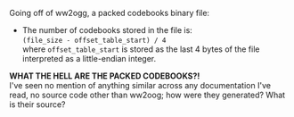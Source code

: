 Going off of ww2ogg, a packed codebooks binary file:
* The number of codebooks stored in the file is:  
  `(file_size - offset_table_start) / 4`  
  where `offset_table_start` is stored as the last 4 bytes of the file
  interpreted as a little-endian integer.


**WHAT THE HELL ARE THE PACKED CODEBOOKS?!**  
I've seen no mention of anything similar across any documentation I've read, no
source code other than ww2oog; how were they generated? What is their source?
